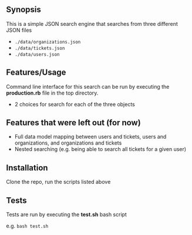 ## Synopsis

This is a simple JSON search engine that searches from three different JSON files
- `./data/organizations.json`
- `./data/tickets.json`
- `./data/users.json`

## Features/Usage

Command line interface for this search can be run by executing the **production.rb** file in the top directory.  
 - 2 choices for search for each of the three objects

## Features that were left out (for now)

  - Full data model mapping between users and tickets, users and organizations, and organizations and tickets
  - Nested searching (e.g. being able to search all tickets for a given user)

## Installation

Clone the repo, run the scripts listed above

## Tests

Tests are run by executing the **test.sh** bash script

e.g. `bash test.sh`
